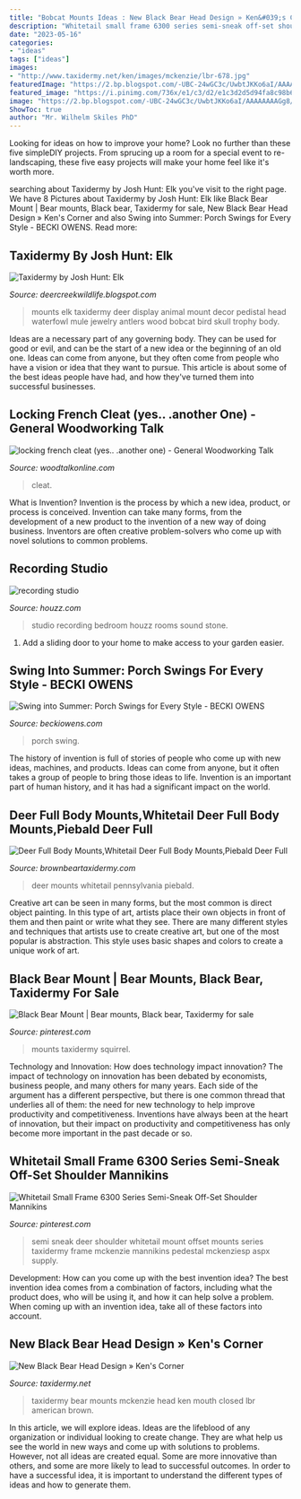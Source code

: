 ```yaml
---
title: "Bobcat Mounts Ideas : New Black Bear Head Design » Ken&#039;s Corner"
description: "Whitetail small frame 6300 series semi-sneak off-set shoulder mannikins"
date: "2023-05-16"
categories:
- "ideas"
tags: ["ideas"]
images:
- "http://www.taxidermy.net/ken/images/mckenzie/lbr-678.jpg"
featuredImage: "https://2.bp.blogspot.com/-UBC-24wGC3c/UwbtJKKo6aI/AAAAAAAAGg8/AkQyYYwS5ME/s1600/IMG_1372.JPG"
featured_image: "https://i.pinimg.com/736x/e1/c3/d2/e1c3d2d5d94fa8c98b6f5e4b735476c8.jpg"
image: "https://2.bp.blogspot.com/-UBC-24wGC3c/UwbtJKKo6aI/AAAAAAAAGg8/AkQyYYwS5ME/s1600/IMG_1372.JPG"
ShowToc: true
author: "Mr. Wilhelm Skiles PhD"
---
```



Looking for ideas on how to improve your home? Look no further than these five simpleDIY projects. From sprucing up a room for a special event to re-landscaping, these five easy projects will make your home feel like it's worth more.

	

		
searching about Taxidermy by Josh Hunt: Elk you've visit to the right page. We have 8 Pictures about Taxidermy by Josh Hunt: Elk like Black Bear Mount | Bear mounts, Black bear, Taxidermy for sale, New Black Bear Head Design » Ken&#039;s Corner and also Swing into Summer: Porch Swings for Every Style - BECKI OWENS. Read more:
		
    
## Taxidermy By Josh Hunt: Elk

<img loading=lazy src="https://2.bp.blogspot.com/-UBC-24wGC3c/UwbtJKKo6aI/AAAAAAAAGg8/AkQyYYwS5ME/s1600/IMG_1372.JPG" onerror="this.onerror=null;this.src='https://tse1.mm.bing.net/th?id=OIP.sCjNFHoOTYBV5pmtYu_FAwHaJ4&amp;pid=15.1';" alt="Taxidermy by Josh Hunt: Elk">

_Source: deercreekwildlife.blogspot.com_

>mounts elk taxidermy deer display animal mount decor pedistal head waterfowl mule jewelry antlers wood bobcat bird skull trophy body. 

	

Ideas are a necessary part of any governing body. They can be used for good or evil, and can be the start of a new idea or the beginning of an old one. Ideas can come from anyone, but they often come from people who have a vision or idea that they want to pursue. This article is about some of the best ideas people have had, and how they've turned them into successful businesses.

    
## Locking French Cleat (yes.. .another One) - General Woodworking Talk

<img loading=lazy src="https://www.woodtalkonline.com/uploads/monthly_2020_02/IMG_7524.thumb.jpg.e84183154b0094747c46a6b1a2bea6bd.jpg" onerror="this.onerror=null;this.src='https://tse3.mm.bing.net/th?id=OIP.T2IQEM12Am7saTWzYP-hHgHaJ4&amp;pid=15.1';" alt="locking french cleat (yes.. .another one) - General Woodworking Talk">

_Source: woodtalkonline.com_

>cleat. 

	

What is Invention?
Invention is the process by which a new idea, product, or process is conceived. Invention can take many forms, from the development of a new product to the invention of a new way of doing business. Inventors are often creative problem-solvers who come up with novel solutions to common problems.

    
## Recording Studio

<img loading=lazy src="http://st.hzcdn.com/simgs/40c145f30fe0a486_4-2246/home-design.jpg" onerror="this.onerror=null;this.src='https://tse2.mm.bing.net/th?id=OIP.5xqX57bZ891HL2up8WyBCgHaE6&amp;pid=15.1';" alt="recording studio">

_Source: houzz.com_

>studio recording bedroom houzz rooms sound stone. 

	

1. Add a sliding door to your home to make access to your garden easier.

    
## Swing Into Summer: Porch Swings For Every Style - BECKI OWENS

<img loading=lazy src="http://beckiowens.com/wp-content/uploads/2018/05/BECKI-OWENS-Porch-Swings6.jpg" onerror="this.onerror=null;this.src='https://tse3.mm.bing.net/th?id=OIP.PkJ92oPAirByJ7ZnQzZ9kAHaMW&amp;pid=15.1';" alt="Swing into Summer: Porch Swings for Every Style - BECKI OWENS">

_Source: beckiowens.com_

>porch swing. 

	

The history of invention is full of stories of people who come up with new ideas, machines, and products. Ideas can come from anyone, but it often takes a group of people to bring those ideas to life. Invention is an important part of human history, and it has had a significant impact on the world.

    
## Deer Full Body Mounts,Whitetail Deer Full Body Mounts,Piebald Deer Full

<img loading=lazy src="http://www.brownbeartaxidermy.com/Deer-Full-Body-Mount/Whitetail-Deer-Full-Body-Mount.jpg" onerror="this.onerror=null;this.src='https://tse3.mm.bing.net/th?id=OIP.wiUiAdJZ2ju6s6jOXWu3igHaJ4&amp;pid=15.1';" alt="Deer Full Body Mounts,Whitetail Deer Full Body Mounts,Piebald Deer Full">

_Source: brownbeartaxidermy.com_

>deer mounts whitetail pennsylvania piebald. 

	

Creative art can be seen in many forms, but the most common is direct object painting. In this type of art, artists place their own objects in front of them and then paint or write what they see. There are many different styles and techniques that artists use to create creative art, but one of the most popular is abstraction. This style uses basic shapes and colors to create a unique work of art.

    
## Black Bear Mount | Bear Mounts, Black Bear, Taxidermy For Sale

<img loading=lazy src="https://i.pinimg.com/736x/e1/c3/d2/e1c3d2d5d94fa8c98b6f5e4b735476c8.jpg" onerror="this.onerror=null;this.src='https://tse4.mm.bing.net/th?id=OIP.a0sSgGnyPUqhSUqvaopUkAHaPY&amp;pid=15.1';" alt="Black Bear Mount | Bear mounts, Black bear, Taxidermy for sale">

_Source: pinterest.com_

>mounts taxidermy squirrel. 

	

Technology and Innovation: How does technology impact innovation?
The impact of technology on innovation has been debated by economists, business people, and many others for many years. Each side of the argument has a different perspective, but there is one common thread that underlies all of them: the need for new technology to help improve productivity and competitiveness. Inventions have always been at the heart of innovation, but their impact on productivity and competitiveness has only become more important in the past decade or so.

    
## Whitetail Small Frame 6300 Series Semi-Sneak Off-Set Shoulder Mannikins

<img loading=lazy src="https://i.pinimg.com/736x/ea/b2/07/eab207ebece7ba632941b6457a6c9be5--taxidermy-semi.jpg" onerror="this.onerror=null;this.src='https://tse3.mm.bing.net/th?id=OIP.xZ67-gy0MpWgmhyVx7HhKwHaJ3&amp;pid=15.1';" alt="Whitetail Small Frame 6300 Series Semi-Sneak Off-Set Shoulder Mannikins">

_Source: pinterest.com_

>semi sneak deer shoulder whitetail mount offset mounts series taxidermy frame mckenzie mannikins pedestal mckenziesp aspx supply. 

	

Development: How can you come up with the best invention idea?
The best invention idea comes from a combination of factors, including what the product does, who will be using it, and how it can help solve a problem. When coming up with an invention idea, take all of these factors into account.

    
## New Black Bear Head Design » Ken&#039;s Corner

<img loading=lazy src="http://www.taxidermy.net/ken/images/mckenzie/lbr-678.jpg" onerror="this.onerror=null;this.src='https://tse1.mm.bing.net/th?id=OIP.aNBgomlOXt6o1-AcGIypSwHaHR&amp;pid=15.1';" alt="New Black Bear Head Design » Ken&#039;s Corner">

_Source: taxidermy.net_

>taxidermy bear mounts mckenzie head ken mouth closed lbr american brown. 

	

In this article, we will explore ideas. Ideas are the lifeblood of any organization or individual looking to create change. They are what help us see the world in new ways and come up with solutions to problems. However, not all ideas are created equal. Some are more innovative than others, and some are more likely to lead to successful outcomes. In order to have a successful idea, it is important to understand the different types of ideas and how to generate them.

